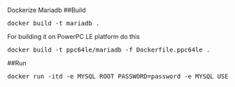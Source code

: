 Dockerize Mariadb 
##Build
<pre>
docker build -t mariadb .
</pre>

For building it on PowerPC LE platform do this
<pre>
docker build -t ppc64le/mariadb -f Dockerfile.ppc64le .
</pre>
##Run
<pre>
docker run -itd -e MYSQL_ROOT_PASSWORD=password -e MYSQL_USER=user -e MYSQL_PASSWORD=pass -e MYSQL_DB=test -p 3306:3306 ppc64le/mariadb 
</pre>

